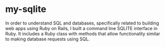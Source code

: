 # my-sqlite
In order to understand SQL and databases, specifically related to building web apps using Ruby on Rails, I built a command line SQLITE interface in Ruby. It includes a Ruby class with methods that allow functionality similar to making database requests using SQL.
